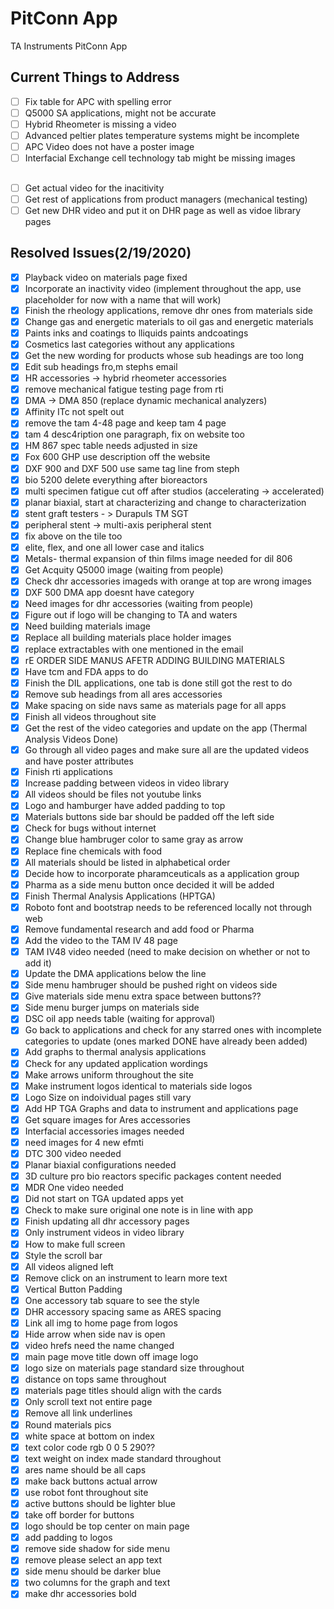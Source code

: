 # PitConn App
 TA Instruments PitConn App
 ## Current Things to Address
 - [ ] Fix table for APC with spelling error
 - [ ] Q5000 SA applications, might not be accurate
 - [ ] Hybrid Rheometer is missing a video
 - [ ] Advanced peltier plates temperature systems might be incomplete
 - [ ] APC Video does not have a poster image
 - [ ] Interfacial Exchange cell technology tab might be missing images
 ## 
 - [ ] Get actual video for the inacitivity
 - [ ] Get rest of applications from product managers (mechanical testing)
 - [ ] Get new DHR video and put it on DHR page as well as vidoe library pages
 ## Resolved Issues(2/19/2020)
 - [x] Playback video on materials page fixed
  - [x] Incorporate an inactivity video (implement throughout the app, use placeholder for now with a name that will work)
  - [x] Finish the rheology applications, remove dhr ones from materials side 
 - [x] Change gas and energetic materials to oil gas and energetic materials
 - [X] Paints inks and coatings to lliquids paints andcoatings 
 - [x] Cosmetics last categories without any applications
 - [x] Get the new wording for products whose sub headings are too long
 - [x] Edit sub headings fro,m stephs email
  - [x] HR accessories -> hybrid rheometer accessories
  - [x] remove mechanical fatigue testing page from rti
  - [x] DMA -> DMA 850 (replace dynamic mechanical analyzers)
  - [x] Affinity ITc not spelt out
  - [x] remove the tam 4-48 page and keep tam 4 page
  - [x] tam 4 desc4ription one paragraph, fix on website too
  - [x] HM 867 spec table needs adjusted in size
  - [x] Fox 600 GHP use description off the website
  - [x] DXF 900 and DXF 500 use same tag line from steph
  - [x] bio 5200 delete everything after bioreactors
  - [x] multi specimen fatigue cut off after studios (accelerating -> accelerated)
  - [x] planar biaxial, start at characterizing and change to characterization 
  - [x] stent graft testers - > Durapuls TM SGT
  - [x] peripheral stent -> multi-axis peripheral stent
  - [x] fix above on the tile too
  - [x] elite, flex, and one all lower case and italics 
 - [x] Metals- thermal expansion of thin films image needed for dil 806
 - [x] Get Acquity Q5000 image (waiting from people)
 - [x] Check dhr accessories imageds with orange at top are wrong images
 - [x] DXF 500 DMA app doesnt have category 
 - [x] Need images for dhr accessories (waiting from people)
 - [x] Figure out if logo will be changing to TA and waters
 - [x] Need building materials image
 - [x] Replace all building materials place holder images
 - [x] replace extractables with one mentioned in the email
 - [x] rE ORDER SIDE MANUS AFETR ADDING BUILDING MATERIALS
 - [x] Have tcm and FDA apps to do
 - [x] Finish the DIL applications, one tab is done still got the rest to do
 - [x] Remove sub headings from all ares accessories
 - [x] Make spacing on side navs same as materials page for all apps
 - [x] Finish all videos throughout site
 - [x] Get the rest of the video categories and update on the app (Thermal Analysis Videos Done)
 - [x] Go through all video pages and make sure all are the updated videos and have poster attributes
 - [x] Finish rti applications
 - [x] Increase padding between videos in video library
 - [x] All videos should be files not youtube links
 - [x] Logo and hamburger have added padding to top
 - [x] Materials buttons side bar should be padded off the left side
 - [x] Check for bugs without internet
 - [x] Change blue hambruger color to same gray as arrow
 - [x] Replace fine chemicals with food
 - [x] All materials should be listed in alphabetical order
 - [x] Decide how to incorporate pharamceuticals as a application group
 - [x] Pharma as a side menu button once decided it will be added
 - [x] Finish Thermal Analysis Applications (HPTGA)
 - [x] Roboto font and bootstrap needs to be referenced locally not through web
 - [x] Remove fundamental research and add food or Pharma
 - [x] Add the video to the TAM IV 48 page
 - [x] TAM IV48 video needed (need to make decision on whether or not to add it)
 - [x] Update the DMA applications below the line
 - [x] Side menu hambruger should be pushed right on videos side
 - [x] Give materials side menu extra space between buttons??
 - [x] Side menu burger jumps on materials side
 - [x] DSC oil app needs table (waiting for approval)
 - [x] Go back to applications and check for any starred ones with incomplete categories to update (ones marked DONE have already been added)
 - [x] Add graphs to thermal analysis applications
 - [x] Check for any updated application wordings
 - [x] Make arrows uniform throughout the site 
 - [X] Make instrument logos identical to materials side logos
 - [x] Logo Size on indoividual pages still vary
 - [x] Add HP TGA Graphs and data to instrument and applications page
 - [x] Get square images for Ares accessories
 - [x] Interfacial accessories images needed
 - [x] need images for 4 new efmti
 - [x] DTC 300 video needed
 - [x] Planar biaxial configurations needed
 - [x] 3D culture pro bio reactors specific packages content needed
 - [x] MDR One video needed
 - [x] Did not start on TGA updated apps yet
 - [x] Check to make sure original one note is in line with app
 - [x] Finish updating all dhr accessory pages
 - [x] Only instrument videos in video library
 - [x] How to make full screen
 - [x] Style the scroll bar
 - [x] All videos aligned left
 - [x] Remove click on an instrument to learn more text
 - [x] Vertical Button Padding
 - [x] One accessory tab square to see the style
 - [x] DHR accessory spacing same as ARES spacing
 - [x] Link all img to home page from logos
 - [x] Hide arrow when side nav is open
 - [x] video hrefs need the name changed
 - [x] main page move title down off image logo
 - [x] logo size on materials page standard size throughout
 - [x] distance on tops same throughout
 - [x] materials page titles should align with the cards
 - [x] Only scroll text not entire page
 - [x] Remove all link underlines
 - [x] Round materials pics
 - [x] white space at bottom on index 
 - [x] text color code rgb 0 0 5 290??
 - [x] text weight on index made standard throughout
 - [x] ares name should be all caps
 - [x] make back buttons actual arrow
 - [x] use robot font throughout site
 - [x] active buttons should be lighter blue
 - [x] take off border for buttons
 - [x] logo should be top center on main page
 - [x] add padding to logos
 - [x] remove side shadow for side menu
 - [x] remove please select an app text
 - [x] side menu should be darker blue
 - [x] two columns for the graph and text
 - [x] make dhr accessories bold
